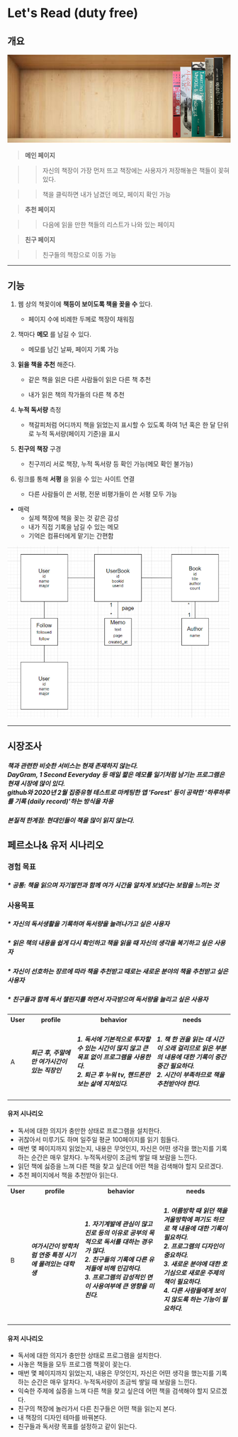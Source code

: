 
# Let's Read (duty free)

  

## 개요

  

![bookshelf](./image/bookshelf.png)

  

>__메인 페이지__

  

>  >자신의 책장이 가장 먼저 뜨고 책장에는 사용자가 저장해놓은 책들이 꽂혀있다.

  

>  >책을 클릭하면 내가 남겼던 메모, 페이지 확인 가능

  

>__추천 페이지__

  

>  >다음에 읽을 만한 책들의 리스트가 나와 있는 페이지

  

>__친구 페이지__

  

>  >친구들의 책장으로 이동 가능

  

* * *

  

## 기능

  

1. 웹 상의 책꽂이에 __책등이 보이도록 책을 꽂을 수__ 있다.

  

	* 페이지 수에 비례한 두께로 책장이 채워짐

  

2. 책마다 __메모__ 를 남길 수 있다.

  

	* 메모를 남긴 날짜, 페이지 기록 가능

  

3.  __읽을 책을 추천__ 해준다.

  

	* 같은 책을 읽은 다른 사람들이 읽은 다른 책 추천

  

	* 내가 읽은 책의 작가들의 다른 책 추천

  

4.  __누적 독서량__ 측정

  

	* 책갈피처럼 어디까지 책을 읽었는지 표시할 수 있도록 하여 1년 혹은 한 달 단위로 누적 독서량(페이지 기준)을 표시

  

5.  __친구의 책장__ 구경

  

	* 친구끼리 서로 책장, 누적 독서량 등 확인 가능(메모 확인 불가능)

  

6. 링크를 통해 __서평__ 을 읽을 수 있는 사이트 연결

  

	* 다른 사람들이 쓴 서평, 전문 비평가들이 쓴 서평 모두 가능
	
* 매력
	* 실제 책장에 책을 꽂는 것 같은 감성
	* 내가 직접 기록을 남길 수 있는 메모
	* 기억은 컴퓨터에게 맡기는 간편함  

![model](./image/model.png)
* * *
## 시장조사

##### 책과 관련한 비슷한 서비스는 현재 존재하지 않는다. <br/>   DayGram, 1 Second Eeveryday 등 매일 짧은 메모를 일기처럼 남기는 프로그램은 현재 시장에 많이 있다.  <br/> github와 2020년 2월 집중유형 테스트로 마케팅한 앱 'Forest' 등이 공략한 '하루하루를 기록 (daily record)'하는 방식을 차용

##### 본질적 한계점: 현대인들이 책을 많이 읽지 않는다.

##  페르소나& 유저 시나리오

### 경험 목표

##### * 공통: 책을 읽으며 자기발전과 함께 여가 시간을 알차게 보냈다는 보람을 느끼는 것

### 사용목표

##### * 자신의 독서생활을 기록하며 독서량을 늘려나가고 싶은 사용자

##### * 읽은 책의 내용을 쉽게 다시 확인하고 책을 읽을 때 자신의 생각을 복기하고 싶은 사용자

##### * 자신이 선호하는 장르에 따라 책을 추천받고 때로는 새로운 분야의 책을 추천받고 싶은 사용자

##### * 친구들과 함께 독서 챌린지를 하면서 자극받으며 독서량을 늘리고 싶은 사용자

<table border="0">
	<tr>
		<th>User</th>
		<th>profile</th>
		<th>behavior</th>
		<th>needs</th>
	</tr>
	<tr>
		<td>A</td>
		<td><h5>퇴근 후, 주말에만 여가시간이 있는 직장인 </h5></td>
		<td><h5>1. 독서에 기본적으로 투자할 수 있는 시간이 많지 않고 큰 목표 없이 프로그램을 사용한다.<br/> 2. 퇴근 후 누워 tv, 핸드폰만 보는 삶에 지쳐있다. </h5></td>
		<td> <h5>1.  책 한 권을 읽는 데 시간이 오래 걸리므로 읽은 부분의 내용에 대한 기록이  중간중간 필요하다. <br/>2. 시간이 부족하므로 책을 추천받아야 한다.</h5></td>
</table>

#### 유저 시나리오

*  독서에 대한 의지가 충만한 상태로 프로그램을 설치한다.
* 귀찮아서 미루기도 하며 일주일 평균 100페이지를 읽기 힘들다.
* 매번 몇 페이지까지 읽었는지, 내용은 무엇인지, 자신은 어떤 생각을 했는지를 기록하는 순간은 매우 알차다. 누적독서량이 조금씩 쌓일 때 보람을 느낀다.
* 읽던 책에 싫증을 느껴 다른 책을 찾고 싶은데 어떤 책을 검색해야 할지 모르겠다.
* 추천 페이지에서 책을 추천받아 읽는다.

<table border="0">
	<tr>
		<th>User</th>
		<th>profile</th>
		<th>behavior</th>
		<th>needs</th>
	</tr>
	<tr>
		<td>B</td>
		<td><h5> 여가시간이 방학처럼 연중 특정 시기에 몰려있는 대학생 </h5></td>
		<td><h5>1. 자기계발에 관심이 많고 진로 등의 이유로 공부의 목적으로 독서를 대하는 경우가 많다. <br/> 2. 친구들의 기록에 다른 유저들에 비해 민감하다. <br/> 3. 프로그램의 감성적인 면이 사용여부에 큰 영향을 미친다. </h5></td>
		<td> <h5>1.  여름방학 때 읽던 책을 겨울방학에 펴기도 하므로 책 내용에 대한 기록이 필요하다. <br/>2. 프로그램의 디자인이 중요하다. <br/> 3. 새로운 분야에 대한 호기심으로 새로운 주제의 책이 필요하다.<br/> 4. 다른 사람들에게 보이지 않도록 하는 기능이 필요하다.</h5></td>
</table>

#### 유저 시나리오

* 독서에 대한 의지가 충만한 상태로 프로그램을 설치한다.
* 사놓은 책들을 모두 프로그램 책꽂이 꽂는다.
* 매번 몇 페이지까지 읽었는지, 내용은 무엇인지, 자신은 어떤 생각을 했는지를 기록하는 순간은 매우 알차다. 누적독서량이 조금씩 쌓일 때 보람을 느낀다.
* 익숙한 주제에 싫증을 느껴 다른 책을 찾고 싶은데 어떤 책을 검색해야 할지 모르겠다.
* 친구의 책장에 놀러가서 다른 친구들은 어떤 책을 읽는지 본다.
* 내 책장의 디자인 테마를 바꿔본다.
* 친구들과 독서량 목표를 설정하고 같이 읽는다.

